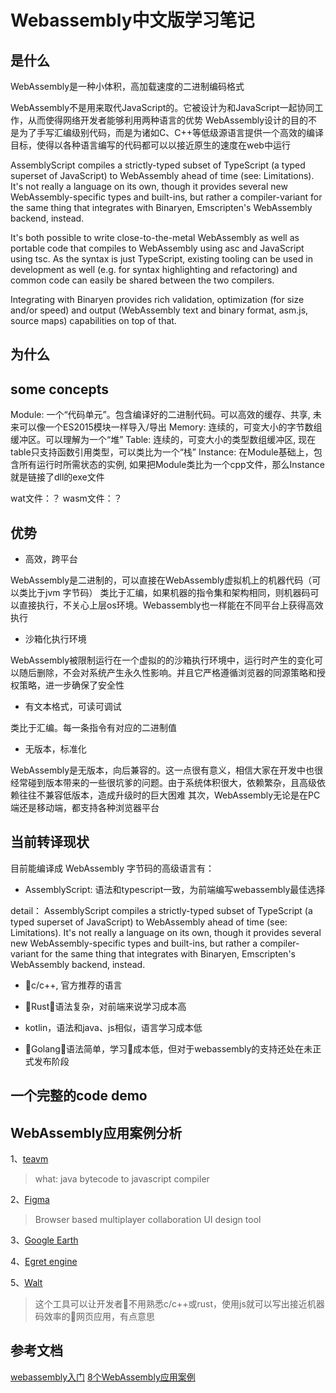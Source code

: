 # Webassembly中文版学习笔记

## 是什么

WebAssembly是一种小体积，高加载速度的二进制编码格式

WebAssembly不是用来取代JavaScript的。它被设计为和JavaScript一起协同工作，从而使得网络开发者能够利用两种语言的优势
WebAssembly设计的目的不是为了手写汇编级别代码，而是为诸如C、C++等低级源语言提供一个高效的编译目标，使得以各种语言编写的代码都可以以接近原生的速度在web中运行

AssemblyScript compiles a strictly-typed subset of TypeScript (a typed superset of JavaScript) to WebAssembly ahead of time (see: Limitations). It's not really a language on its own, though it provides several new WebAssembly-specific types and built-ins, but rather a compiler-variant for the same thing that integrates with Binaryen, Emscripten's WebAssembly backend, instead.

It's both possible to write close-to-the-metal WebAssembly as well as portable code that compiles to WebAssembly using asc and JavaScript using tsc. As the syntax is just TypeScript, existing tooling can be used in development as well (e.g. for syntax highlighting and refactoring) and common code can easily be shared between the two compilers.

Integrating with Binaryen provides rich validation, optimization (for size and/or speed) and output (WebAssembly text and binary format, asm.js, source maps) capabilities on top of that.

## 为什么

## some concepts

Module: 一个“代码单元”。包含编译好的二进制代码。可以高效的缓存、共享, 未来可以像一个ES2015模块一样导入/导出
Memory: 连续的，可变大小的字节数组缓冲区。可以理解为一个“堆”
Table: 连续的，可变大小的类型数组缓冲区, 现在table只支持函数引用类型，可以类比为一个“栈”
Instance: 在Module基础上，包含所有运行时所需状态的实例, 如果把Module类比为一个cpp文件，那么Instance就是链接了dll的exe文件

wat文件：？
wasm文件：？

## 优势

- 高效，跨平台

WebAssembly是二进制的，可以直接在WebAssembly虚拟机上的机器代码（可以类比于jvm 字节码）
类比于汇编，如果机器的指令集和架构相同，则机器码可以直接执行，不关心上层os环境。Webassembly也一样能在不同平台上获得高效执行

- 沙箱化执行环境

WebAssembly被限制运行在一个虚拟的的沙箱执行环境中，运行时产生的变化可以随后删除，不会对系统产生永久性影响。并且它严格遵循浏览器的同源策略和授权策略，进一步确保了安全性

- 有文本格式，可读可调试

类比于汇编。每一条指令有对应的二进制值

- 无版本，标准化

WebAssembly是无版本，向后兼容的。这一点很有意义，相信大家在开发中也很经常碰到版本带来的一些很坑爹的问题。由于系统体积很大，依赖繁杂，且高级依赖往往不兼容低版本，造成升级时的巨大困难 
其次，WebAssembly无论是在PC端还是移动端，都支持各种浏览器平台

## 当前转译现状

目前能编译成 WebAssembly 字节码的高级语言有：

- AssemblyScript: 语法和typescript一致，为前端编写webassembly最佳选择

detail：
AssemblyScript compiles a strictly-typed subset of TypeScript (a typed superset of JavaScript) to WebAssembly ahead of time (see: Limitations). It's not really a language on its own, though it provides several new WebAssembly-specific types and built-ins, but rather a compiler-variant for the same thing that integrates with Binaryen, Emscripten's WebAssembly backend, instead.

- c/c++, 官方推荐的语言

- Rust，语法复杂，对前端来说学习成本高

- kotlin，语法和java、js相似，语言学习成本低

- Golang，语法简单，学习成本低，但对于webassembly的支持还处在未正式发布阶段

## 一个完整的code demo

## WebAssembly应用案例分析

1、[teavm](https://github.com/konsoletyper/teavm)
> what: java bytecode to javascript compiler

2、[Figma](https://www.figma.com)
> Browser based multiplayer collaboration UI design tool

3、[Google Earth](https://www.google.com/earth/)

4、[Egret engine](https://www.egret.com/en/)

5、[Walt](https://github.com/ballercat/walt)
> 这个工具可以让开发者不用熟悉c/c++或rust，使用js就可以写出接近机器码效率的网页应用，有点意思

## 参考文档

[webassembly入门](https://blog.csdn.net/m549393829/article/details/81839822)
[8个WebAssembly应用案例](https://blog.csdn.net/fRF0lw4/article/details/79267457)